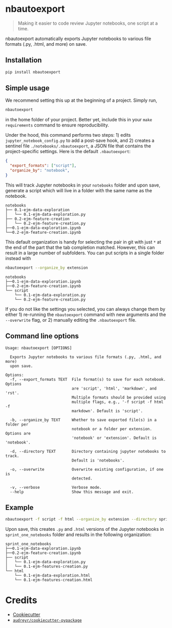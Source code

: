 # nbautoexport

> Making it easier to code review Jupyter notebooks, one script at a time.

nbautoexport automatically exports Jupyter notebooks to various file formats (.py, .html, and more) on save.

## Installation

```bash
pip install nbautoexport
```

## Simple usage

We recommend setting this up at the beginning of a project. Simply run,

```bash
nbautoexport
```

in the home folder of your project. Better yet, include this in your `make requirements` command to ensure reproducibility.

Under the hood, this command performs two steps: 1) edits `jupyter_notebook_config.py` to add a post-save hook, and 2) creates a sentinel file `./notebooks/.nbautoexport`, a JSON file that contains the project-specific settings. Here is the default `.nbautoexport`:

```json
{
  "export_formats": ["script"],
  "organize_by": "notebook",
}
```

This will track Jupyter notebooks in your `notebooks` folder and upon save, generate a script which will live in a folder with the same name as the notebook.

```
notebooks
├── 0.1-ejm-data-exploration
│   └── 0.1-ejm-data-exploration.py
├── 0.2-ejm-feature-creation
│   └── 0.2-ejm-feature-creation.py
├──0.1-ejm-data-exploration.ipynb
└──0.2-ejm-feature-creation.ipynb
```

This default organization is handy for selecting the pair in git with just `*` at the end of the part that the tab completion matched. However, this can result in a large number of subfolders. You can put scripts in a single folder instead with

```bash
nbautoexport --organize_by extension
```

```
notebooks
├──0.1-ejm-data-exploration.ipynb
├──0.2-ejm-feature-creation.ipynb
└── script
    └── 0.1-ejm-data-exploration.py
    └── 0.2-ejm-feature-creation.py
```

If you do not like the settings you selected, you can always change them by either 1) re-running the `nbautoexport` command with new arguments and the `--overwrite` flag, or 2) manually editing the `.nbautoexport` file.

## Command line options

```
Usage: nbautoexport [OPTIONS]

  Exports Jupyter notebooks to various file formats (.py, .html, and more)
  upon save.

Options:
  -f, --export_formats TEXT  File format(s) to save for each notebook. Options
                             are 'script', 'html', 'markdown', and 'rst'.
                             Multiple formats should be provided using
                             multiple flags, e.g., '-f script -f html -f
                             markdown'. Default is 'script'.

  -b, --organize_by TEXT     Whether to save exported file(s) in a folder per
                             notebook or a folder per extension. Options are
                             'notebook' or 'extension'. Default is 'notebook'.

  -d, --directory TEXT       Directory containing jupyter notebooks to track.
                             Default is 'notebooks'.

  -o, --overwrite            Overwrite existing configuration, if one is
                             detected.

  -v, --verbose              Verbose mode.
  --help                     Show this message and exit.
```

## Example

```bash
nbautoexport -f script -f html --organize_by extension --directory sprint_one_notebooks
```

Upon save, this creates `.py` and `.html` versions of the Jupyter notebooks in `sprint_one_notebooks` folder and results in the following organization:

```
sprint_one_notebooks
├──0.1-ejm-data-exploration.ipynb
├──0.2-ejm-feature-creation.ipynb
├── script
│   └── 0.1-ejm-data-exploration.py
│   └── 0.1-ejm-features-creation.py
└── html
    └── 0.1-ejm-data-exploration.html
    └── 0.1-ejm-features-creation.html
```


# Credits

- [Cookiecutter](https://github.com/audreyr/cookiecutter)
- [`audreyr/cookiecutter-pypackage`](https://github.com/audreyr/cookiecutter-pypackage)
